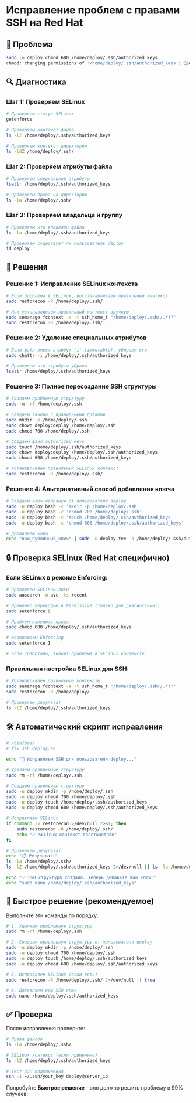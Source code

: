 # Исправление проблем с правами SSH на Red Hat

## 🚨 Проблема
```bash
sudo -u deploy chmod 600 /home/deploy/.ssh/authorized_keys
chmod: changing permissions of '/home/deploy/.ssh/authorized_keys': Operation not permitted
```

## 🔍 Диагностика

### Шаг 1: Проверяем SELinux
```bash
# Проверяем статус SELinux
getenforce

# Проверяем контекст файла
ls -lZ /home/deploy/.ssh/authorized_keys

# Проверяем контекст директории
ls -ldZ /home/deploy/.ssh/
```

### Шаг 2: Проверяем атрибуты файла
```bash
# Проверяем специальные атрибуты
lsattr /home/deploy/.ssh/authorized_keys

# Проверяем права на директорию
ls -la /home/deploy/.ssh/
```

### Шаг 3: Проверяем владельца и группу
```bash
# Проверяем кто владелец файла
ls -la /home/deploy/.ssh/authorized_keys

# Проверяем существует ли пользователь deploy
id deploy
```

## 🔧 Решения

### Решение 1: Исправление SELinux контекста
```bash
# Если проблема в SELinux, восстанавливаем правильный контекст
sudo restorecon -R /home/deploy/.ssh/

# Или устанавливаем правильный контекст вручную
sudo semanage fcontext -a -t ssh_home_t "/home/deploy/.ssh(/.*)?"
sudo restorecon -R /home/deploy/.ssh/
```

### Решение 2: Удаление специальных атрибутов
```bash
# Если файл имеет атрибут 'i' (immutable), убираем его
sudo chattr -i /home/deploy/.ssh/authorized_keys

# Проверяем что атрибуты убраны
lsattr /home/deploy/.ssh/authorized_keys
```

### Решение 3: Полное пересоздание SSH структуры
```bash
# Удаляем проблемную структуру
sudo rm -rf /home/deploy/.ssh

# Создаем заново с правильными правами
sudo mkdir -p /home/deploy/.ssh
sudo chown deploy:deploy /home/deploy/.ssh
sudo chmod 700 /home/deploy/.ssh

# Создаем файл authorized_keys
sudo touch /home/deploy/.ssh/authorized_keys
sudo chown deploy:deploy /home/deploy/.ssh/authorized_keys
sudo chmod 600 /home/deploy/.ssh/authorized_keys

# Устанавливаем правильный SELinux контекст
sudo restorecon -R /home/deploy/.ssh/
```

### Решение 4: Альтернативный способ добавления ключа
```bash
# Создаем ключ напрямую от пользователя deploy
sudo -u deploy bash -c 'mkdir -p /home/deploy/.ssh'
sudo -u deploy bash -c 'chmod 700 /home/deploy/.ssh'
sudo -u deploy bash -c 'touch /home/deploy/.ssh/authorized_keys'
sudo -u deploy bash -c 'chmod 600 /home/deploy/.ssh/authorized_keys'

# Добавляем ключ
echo "ваш_публичный_ключ" | sudo -u deploy tee -a /home/deploy/.ssh/authorized_keys
```

## 🔒 Проверка SELinux (Red Hat специфично)

### Если SELinux в режиме Enforcing:
```bash
# Проверяем SELinux логи
sudo ausearch -m avc -ts recent

# Временно переводим в Permissive (только для диагностики!)
sudo setenforce 0

# Пробуем изменить права
sudo chmod 600 /home/deploy/.ssh/authorized_keys

# Возвращаем Enforcing
sudo setenforce 1

# Если сработало, значит проблема в SELinux контексте
```

### Правильная настройка SELinux для SSH:
```bash
# Устанавливаем правильные контексты
sudo semanage fcontext -a -t ssh_home_t "/home/deploy/.ssh(/.*)?"
sudo restorecon -R /home/deploy/

# Проверяем результат
ls -lZ /home/deploy/.ssh/authorized_keys
```

## 🛠️ Автоматический скрипт исправления

```bash
#!/bin/bash
# fix_ssh_deploy.sh

echo "🔧 Исправляем SSH для пользователя deploy..."

# Удаляем проблемную структуру
sudo rm -rf /home/deploy/.ssh

# Создаем правильную структуру
sudo -u deploy mkdir -p /home/deploy/.ssh
sudo -u deploy chmod 700 /home/deploy/.ssh
sudo -u deploy touch /home/deploy/.ssh/authorized_keys
sudo -u deploy chmod 600 /home/deploy/.ssh/authorized_keys

# Исправляем SELinux
if command -v restorecon >/dev/null 2>&1; then
    sudo restorecon -R /home/deploy/.ssh/
    echo "✅ SELinux контекст восстановлен"
fi

# Проверяем результат
echo "📋 Результат:"
ls -la /home/deploy/.ssh/
ls -lZ /home/deploy/.ssh/authorized_keys 2>/dev/null || ls -la /home/deploy/.ssh/authorized_keys

echo "✅ SSH структура создана. Теперь добавьте ваш ключ:"
echo "sudo nano /home/deploy/.ssh/authorized_keys"
```

## 🎯 Быстрое решение (рекомендуемое)

Выполните эти команды по порядку:

```bash
# 1. Удаляем проблемную структуру
sudo rm -rf /home/deploy/.ssh

# 2. Создаем правильную структуру от пользователя deploy
sudo -u deploy mkdir -p /home/deploy/.ssh
sudo -u deploy chmod 700 /home/deploy/.ssh
sudo -u deploy touch /home/deploy/.ssh/authorized_keys
sudo -u deploy chmod 600 /home/deploy/.ssh/authorized_keys

# 3. Исправляем SELinux (если есть)
sudo restorecon -R /home/deploy/.ssh/ 2>/dev/null || true

# 4. Добавляем ваш SSH ключ
sudo nano /home/deploy/.ssh/authorized_keys
```

## ✅ Проверка

После исправления проверьте:
```bash
# Права файлов
ls -la /home/deploy/.ssh/

# SELinux контекст (если применимо)
ls -lZ /home/deploy/.ssh/authorized_keys

# Тест SSH подключения
ssh -i ~/.ssh/your_key deploy@server_ip
```

Попробуйте **Быстрое решение** - оно должно решить проблему в 99% случаев!

